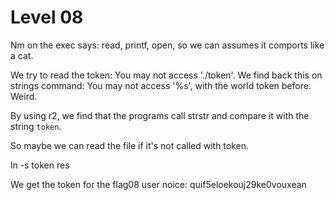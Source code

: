 # Level 08

Nm on the exec says: read, printf, open, so we can assumes it comports like a cat.

We try to read the token: You may not access './token'. We find back this on strings command: You may not access '%s', with the world token before. Weird.

By using r2, we find that the programs call strstr and compare it with the string `token`.

So maybe we can read the file if it's not called with token.

ln -s token res

We get the token for the flag08 user noice: quif5eloekouj29ke0vouxean
